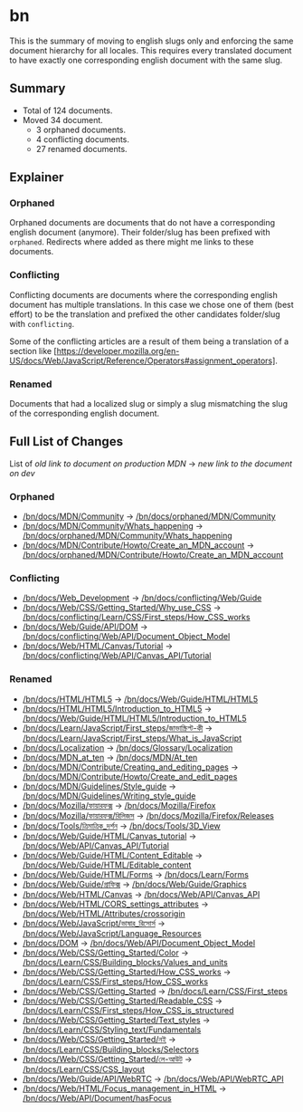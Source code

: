 # bn

This is the summary of moving to english slugs only and enforcing the same
document hierarchy for all locales. This requires every translated document to
have exactly one corresponding english document with the same slug.

## Summary

* Total of 124 documents.
* Moved 34 document.
  * 3 orphaned documents.
  * 4 conflicting documents.
  * 27 renamed documents.

## Explainer

### Orphaned

Orphaned documents are documents that do not have a corresponding english
document (anymore). Their folder/slug has been prefixed with `orphaned`.
Redirects where added as there might me links to these documents.

### Conflicting

Conflicting documents are documents where the corresponding english document has
multiple translations. In this case we chose one of them (best effort) to be the
translation and prefixed the other candidates folder/slug with `conflicting`.

Some of the conflicting articles are a result of them being a translation of a
section like
[https://developer.mozilla.org/en-US/docs/Web/JavaScript/Reference/Operators#assignment_operators].

### Renamed

Documents that had a localized slug or simply a slug mismatching the slug of the
corresponding english document.

## Full List of Changes

List of _old link to document on production MDN_
→ _new link to the document on dev_

### Orphaned

* [/bn/docs/MDN/Community](https://developer.mozilla.org/bn/docs/MDN/Community) → [/bn/docs/orphaned/MDN/Community](/bn/docs/orphaned/MDN/Community)
* [/bn/docs/MDN/Community/Whats_happening](https://developer.mozilla.org/bn/docs/MDN/Community/Whats_happening) → [/bn/docs/orphaned/MDN/Community/Whats_happening](/bn/docs/orphaned/MDN/Community/Whats_happening)
* [/bn/docs/MDN/Contribute/Howto/Create_an_MDN_account](https://developer.mozilla.org/bn/docs/MDN/Contribute/Howto/Create_an_MDN_account) → [/bn/docs/orphaned/MDN/Contribute/Howto/Create_an_MDN_account](/bn/docs/orphaned/MDN/Contribute/Howto/Create_an_MDN_account)

### Conflicting
* [/bn/docs/Web_Development](https://developer.mozilla.org/bn/docs/Web_Development) → [/bn/docs/conflicting/Web/Guide](/bn/docs/conflicting/Web/Guide)
* [/bn/docs/Web/CSS/Getting_Started/Why_use_CSS](https://developer.mozilla.org/bn/docs/Web/CSS/Getting_Started/Why_use_CSS) → [/bn/docs/conflicting/Learn/CSS/First_steps/How_CSS_works](/bn/docs/conflicting/Learn/CSS/First_steps/How_CSS_works)
* [/bn/docs/Web/Guide/API/DOM](https://developer.mozilla.org/bn/docs/Web/Guide/API/DOM) → [/bn/docs/conflicting/Web/API/Document_Object_Model](/bn/docs/conflicting/Web/API/Document_Object_Model)
* [/bn/docs/Web/HTML/Canvas/Tutorial](https://developer.mozilla.org/bn/docs/Web/HTML/Canvas/Tutorial) → [/bn/docs/conflicting/Web/API/Canvas_API/Tutorial](/bn/docs/conflicting/Web/API/Canvas_API/Tutorial)

### Renamed
* [/bn/docs/HTML/HTML5](https://developer.mozilla.org/bn/docs/HTML/HTML5) → [/bn/docs/Web/Guide/HTML/HTML5](/bn/docs/Web/Guide/HTML/HTML5)
* [/bn/docs/HTML/HTML5/Introduction_to_HTML5](https://developer.mozilla.org/bn/docs/HTML/HTML5/Introduction_to_HTML5) → [/bn/docs/Web/Guide/HTML/HTML5/Introduction_to_HTML5](/bn/docs/Web/Guide/HTML/HTML5/Introduction_to_HTML5)
* [/bn/docs/Learn/JavaScript/First_steps/জাভাস্ক্রিপ্ট-কী](https://developer.mozilla.org/bn/docs/Learn/JavaScript/First_steps/জাভাস্ক্রিপ্ট-কী) → [/bn/docs/Learn/JavaScript/First_steps/What_is_JavaScript](/bn/docs/Learn/JavaScript/First_steps/What_is_JavaScript)
* [/bn/docs/Localization](https://developer.mozilla.org/bn/docs/Localization) → [/bn/docs/Glossary/Localization](/bn/docs/Glossary/Localization)
* [/bn/docs/MDN_at_ten](https://developer.mozilla.org/bn/docs/MDN_at_ten) → [/bn/docs/MDN/At_ten](/bn/docs/MDN/At_ten)
* [/bn/docs/MDN/Contribute/Creating_and_editing_pages](https://developer.mozilla.org/bn/docs/MDN/Contribute/Creating_and_editing_pages) → [/bn/docs/MDN/Contribute/Howto/Create_and_edit_pages](/bn/docs/MDN/Contribute/Howto/Create_and_edit_pages)
* [/bn/docs/MDN/Guidelines/Style_guide](https://developer.mozilla.org/bn/docs/MDN/Guidelines/Style_guide) → [/bn/docs/MDN/Guidelines/Writing_style_guide](/bn/docs/MDN/Guidelines/Writing_style_guide)
* [/bn/docs/Mozilla/ফায়ারফক্স](https://developer.mozilla.org/bn/docs/Mozilla/ফায়ারফক্স) → [/bn/docs/Mozilla/Firefox](/bn/docs/Mozilla/Firefox)
* [/bn/docs/Mozilla/ফায়ারফক্স/রিলিজস](https://developer.mozilla.org/bn/docs/Mozilla/ফায়ারফক্স/রিলিজস) → [/bn/docs/Mozilla/Firefox/Releases](/bn/docs/Mozilla/Firefox/Releases)
* [/bn/docs/Tools/ত্রিমাত্রিক_দর্শন](https://developer.mozilla.org/bn/docs/Tools/ত্রিমাত্রিক_দর্শন) → [/bn/docs/Tools/3D_View](/bn/docs/Tools/3D_View)
* [/bn/docs/Web/Guide/HTML/Canvas_tutorial](https://developer.mozilla.org/bn/docs/Web/Guide/HTML/Canvas_tutorial) → [/bn/docs/Web/API/Canvas_API/Tutorial](/bn/docs/Web/API/Canvas_API/Tutorial)
* [/bn/docs/Web/Guide/HTML/Content_Editable](https://developer.mozilla.org/bn/docs/Web/Guide/HTML/Content_Editable) → [/bn/docs/Web/Guide/HTML/Editable_content](/bn/docs/Web/Guide/HTML/Editable_content)
* [/bn/docs/Web/Guide/HTML/Forms](https://developer.mozilla.org/bn/docs/Web/Guide/HTML/Forms) → [/bn/docs/Learn/Forms](/bn/docs/Learn/Forms)
* [/bn/docs/Web/Guide/গ্রাফিক্স](https://developer.mozilla.org/bn/docs/Web/Guide/গ্রাফিক্স) → [/bn/docs/Web/Guide/Graphics](/bn/docs/Web/Guide/Graphics)
* [/bn/docs/Web/HTML/Canvas](https://developer.mozilla.org/bn/docs/Web/HTML/Canvas) → [/bn/docs/Web/API/Canvas_API](/bn/docs/Web/API/Canvas_API)
* [/bn/docs/Web/HTML/CORS_settings_attributes](https://developer.mozilla.org/bn/docs/Web/HTML/CORS_settings_attributes) → [/bn/docs/Web/HTML/Attributes/crossorigin](/bn/docs/Web/HTML/Attributes/crossorigin)
* [/bn/docs/Web/JavaScript/ভাষার_রিসোর্স](https://developer.mozilla.org/bn/docs/Web/JavaScript/ভাষার_রিসোর্স) → [/bn/docs/Web/JavaScript/Language_Resources](/bn/docs/Web/JavaScript/Language_Resources)
* [/bn/docs/DOM](https://developer.mozilla.org/bn/docs/DOM) → [/bn/docs/Web/API/Document_Object_Model](/bn/docs/Web/API/Document_Object_Model)
* [/bn/docs/Web/CSS/Getting_Started/Color](https://developer.mozilla.org/bn/docs/Web/CSS/Getting_Started/Color) → [/bn/docs/Learn/CSS/Building_blocks/Values_and_units](/bn/docs/Learn/CSS/Building_blocks/Values_and_units)
* [/bn/docs/Web/CSS/Getting_Started/How_CSS_works](https://developer.mozilla.org/bn/docs/Web/CSS/Getting_Started/How_CSS_works) → [/bn/docs/Learn/CSS/First_steps/How_CSS_works](/bn/docs/Learn/CSS/First_steps/How_CSS_works)
* [/bn/docs/Web/CSS/Getting_Started](https://developer.mozilla.org/bn/docs/Web/CSS/Getting_Started) → [/bn/docs/Learn/CSS/First_steps](/bn/docs/Learn/CSS/First_steps)
* [/bn/docs/Web/CSS/Getting_Started/Readable_CSS](https://developer.mozilla.org/bn/docs/Web/CSS/Getting_Started/Readable_CSS) → [/bn/docs/Learn/CSS/First_steps/How_CSS_is_structured](/bn/docs/Learn/CSS/First_steps/How_CSS_is_structured)
* [/bn/docs/Web/CSS/Getting_Started/Text_styles](https://developer.mozilla.org/bn/docs/Web/CSS/Getting_Started/Text_styles) → [/bn/docs/Learn/CSS/Styling_text/Fundamentals](/bn/docs/Learn/CSS/Styling_text/Fundamentals)
* [/bn/docs/Web/CSS/Getting_Started/নই](https://developer.mozilla.org/bn/docs/Web/CSS/Getting_Started/নই) → [/bn/docs/Learn/CSS/Building_blocks/Selectors](/bn/docs/Learn/CSS/Building_blocks/Selectors)
* [/bn/docs/Web/CSS/Getting_Started/লে-আউট](https://developer.mozilla.org/bn/docs/Web/CSS/Getting_Started/লে-আউট) → [/bn/docs/Learn/CSS/CSS_layout](/bn/docs/Learn/CSS/CSS_layout)
* [/bn/docs/Web/Guide/API/WebRTC](https://developer.mozilla.org/bn/docs/Web/Guide/API/WebRTC) → [/bn/docs/Web/API/WebRTC_API](/bn/docs/Web/API/WebRTC_API)
* [/bn/docs/Web/HTML/Focus_management_in_HTML](https://developer.mozilla.org/bn/docs/Web/HTML/Focus_management_in_HTML) → [/bn/docs/Web/API/Document/hasFocus](/bn/docs/Web/API/Document/hasFocus)
